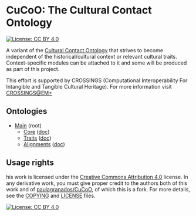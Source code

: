# CuCoO: The Cultural Contact Ontology

[![License: CC BY 4.0](https://img.shields.io/badge/License-CC%20BY%204.0-lightgrey.svg)](https://creativecommons.org/licenses/by/4.0/)

A variant of the [Cultural Contact Ontology](http://github.com/paulagranados/CuCoO) that strives to become independent of the historical/cultural context or relevant cultural traits. Context-specific modules can be attached to it and some will be produced as part of this project.

This effort is supported by CROSSINGS (Computational Interoperability For Intangible and Tangible Cultural Heritage). For more information visit [CROSSINGS@EM+](https://www.epfl.ch/labs/emplus/projects/crossings/)

## Ontologies

* [Main](https://crossings.github.io/CuCoO/cucoo) (root)  
    - [Core](https://crossings.github.io/CuCoO/core) ([doc](https://w3id.org/lode/https://crossings.github.io/CuCoO/core?owlapi=true))
    - [Traits](https://crossings.github.io/CuCoO/traits) ([doc](https://w3id.org/lode/https://crossings.github.io/CuCoO/traits?owlapi=true))
    - [Alignments](https://crossings.github.io/CuCoO/align) ([doc](https://w3id.org/lode/https://crossings.github.io/CuCoO/align?owlapi=true))

## Usage rights

his work is licensed under the [Creative Commons Attribution 4.0](https://creativecommons.org/licenses/by/4.0/) license. In any derivative work, you must give proper credit to the authors both of this work and of [paulagranados/CuCoO](http://github.com/paulagranados/CuCoO), of which this is a fork. For more details, see the [COPYING](COPYING) and [LICENSE](LICENSE) files.

[![License: CC BY 4.0](https://licensebuttons.net/l/by/4.0/80x15.png)](https://creativecommons.org/licenses/by/4.0/)